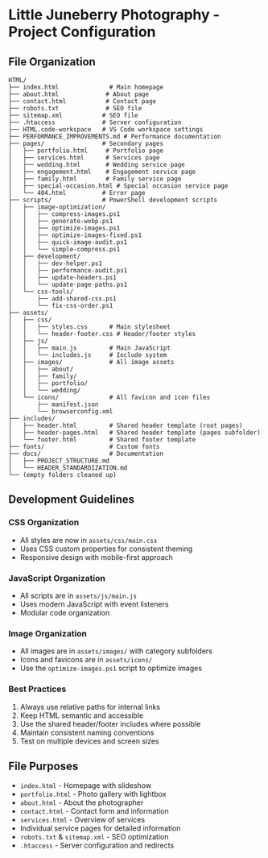 # Little Juneberry Photography - Project Configuration

## File Organization
```
HTML/
├── index.html              # Main homepage
├── about.html             # About page
├── contact.html           # Contact page
├── robots.txt             # SEO file
├── sitemap.xml           # SEO file
├── .htaccess             # Server configuration
├── HTML.code-workspace   # VS Code workspace settings
├── PERFORMANCE_IMPROVEMENTS.md # Performance documentation
├── pages/                # Secondary pages
│   ├── portfolio.html     # Portfolio page
│   ├── services.html      # Services page
│   ├── wedding.html       # Wedding service page
│   ├── engagement.html    # Engagement service page
│   ├── family.html        # Family service page
│   ├── special-occasion.html # Special occasion service page
│   └── 404.html          # Error page
├── scripts/              # PowerShell development scripts
│   ├── image-optimization/
│   │   ├── compress-images.ps1
│   │   ├── generate-webp.ps1
│   │   ├── optimize-images.ps1
│   │   ├── optimize-images-fixed.ps1
│   │   ├── quick-image-audit.ps1
│   │   └── simple-compress.ps1
│   ├── development/
│   │   ├── dev-helper.ps1
│   │   ├── performance-audit.ps1
│   │   ├── update-headers.ps1
│   │   └── update-page-paths.ps1
│   └── css-tools/
│       ├── add-shared-css.ps1
│       └── fix-css-order.ps1
├── assets/
│   ├── css/
│   │   ├── styles.css      # Main stylesheet
│   │   └── header-footer.css # Header/footer styles
│   ├── js/
│   │   ├── main.js         # Main JavaScript
│   │   └── includes.js     # Include system
│   ├── images/             # All image assets
│   │   ├── about/
│   │   ├── family/
│   │   ├── portfolio/
│   │   └── wedding/
│   └── icons/              # All favicon and icon files
│       ├── manifest.json
│       └── browserconfig.xml
├── includes/
│   ├── header.html         # Shared header template (root pages)
│   ├── header-pages.html   # Shared header template (pages subfolder)
│   └── footer.html         # Shared footer template
├── fonts/                  # Custom fonts
├── docs/                   # Documentation
│   ├── PROJECT_STRUCTURE.md
│   └── HEADER_STANDARDIZATION.md
└── (empty folders cleaned up)
```

## Development Guidelines

### CSS Organization
- All styles are now in `assets/css/main.css`
- Uses CSS custom properties for consistent theming
- Responsive design with mobile-first approach

### JavaScript Organization
- All scripts are in `assets/js/main.js`
- Uses modern JavaScript with event listeners
- Modular code organization

### Image Organization
- All images are in `assets/images/` with category subfolders
- Icons and favicons are in `assets/icons/`
- Use the `optimize-images.ps1` script to optimize images

### Best Practices
1. Always use relative paths for internal links
2. Keep HTML semantic and accessible
3. Use the shared header/footer includes where possible
4. Maintain consistent naming conventions
5. Test on multiple devices and screen sizes

## File Purposes
- `index.html` - Homepage with slideshow
- `portfolio.html` - Photo gallery with lightbox
- `about.html` - About the photographer
- `contact.html` - Contact form and information
- `services.html` - Overview of services
- Individual service pages for detailed information
- `robots.txt` & `sitemap.xml` - SEO optimization
- `.htaccess` - Server configuration and redirects
